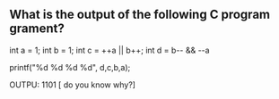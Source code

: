 ## What is the output of the following C program grament?

int a = 1;
int b = 1;
int c = ++a || b++;
int d = b-- && --a

printf("%d %d %d %d", d,c,b,a);

OUTPU: 1101 [ do you know why?]